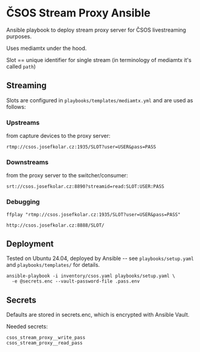 # ČSOS Stream Proxy Ansible

Ansible playbook to deploy stream proxy server for ČSOS livestreaming purposes.

Uses mediamtx under the hood.

Slot == unique identifier for single stream (in terminology of mediamtx it's called `path`)

## Streaming

Slots are configured in `playbooks/templates/mediamtx.yml` and are used as follows:

### Upstreams

from capture devices to the proxy server:

```
rtmp://csos.josefkolar.cz:1935/SLOT?user=USER&pass=PASS
```

### Downstreams

from the proxy server to the switcher/consumer:

```
srt://csos.josefkolar.cz:8890?streamid=read:SLOT:USER:PASS
```

### Debugging

```shell
ffplay "rtmp://csos.josefkolar.cz:1935/SLOT?user=USER&pass=PASS"
```
```
http://csos.josefkolar.cz:8888/SLOT/
```

## Deployment

Tested on Ubuntu 24.04, deployed by Ansible -- see `playbooks/setup.yaml` and `playbooks/templates/` for details.

```shell
ansible-playbook -i inventory/csos.yaml playbooks/setup.yaml \
  -e @secrets.enc --vault-password-file .pass.env
```

## Secrets

Defaults are stored in secrets.enc, which is encrypted with Ansible Vault.

Needed secrets:
```
csos_stream_proxy__write_pass
csos_stream_proxy__read_pass
```